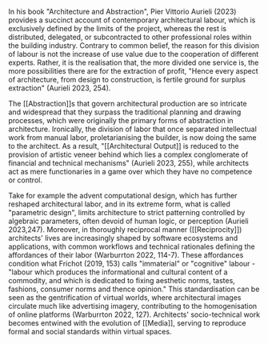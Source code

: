 In his book "Architecture and Abstraction", Pier Vittorio Aurieli (2023) provides a succinct account of contemporary architectural labour, which is exclusively defined by the limits of the project, whereas the rest is distributed, delegated, or subcontracted to other professional roles within the building industry. Contrary to common belief, the reason for this division of labour is not the increase of use value due to the cooperation of different experts. Rather, it is the realisation that, the more divided one service is, the more possibilities there are for the extraction of  profit, "Hence every aspect of architecture, from design to construction, is fertile ground for surplus extraction" (Aurieli 2023, 254). 

The [[Abstraction]]s that govern architectural production are so intricate and widespread that they surpass the traditional planning and drawing processes, which were originally the primary forms of abstraction in architecture. Ironically, the division of labor that once separated intellectual work from manual labor, proletarianising the builder, is now doing the same to the architect. As a result, "[[Architectural Output]] is reduced to the provision of artistic veneer behind which lies a complex conglomerate of financial and technical mechanisms" (Aurieli 2023, 255), while architects act as mere functionaries in a game over which they have no competence or control. 

Take for example the advent computational design, which has further reshaped architectural labor, and in its extreme form, what is called "parametric design", limits architecture to strict patterning controlled by algebraic parameters, often devoid of human logic, or perception (Aurieli 2023,247). Moreover, in thoroughly reciprocal manner ([[Reciprocity]]) architects' lives are increasingly shaped by software ecosystems and applications, with common workflows and technical rationales defining the affordances of their labor (Warburrton 2022, 114-7). These affordances condition what Frichot (2019, 153) calls "immaterial" or "cognitive" labour -  "labour which produces the informational and cultural content of a commodity, and which is dedicated to fixing aesthetic norms, tastes, fashions, consumer norms and thence opinion." This standardisation can be seen as the gentrification of virtual worlds, where architectural images circulate much like advertising imagery, contributing to the homogenisation of online platforms (Warburrton 2022, 127). Architects' socio-technical work becomes entwined with the evolution of [[Media]], serving to reproduce formal and social standards within virtual spaces. 